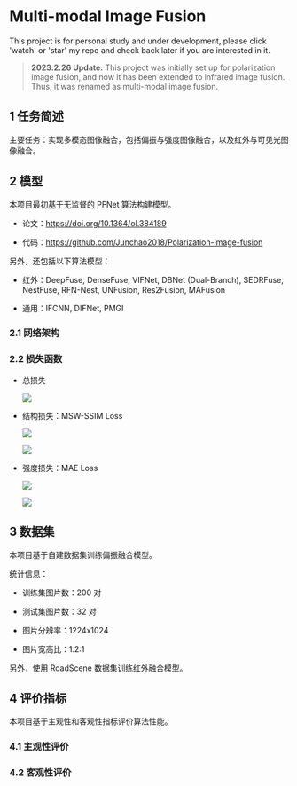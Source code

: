 # Multi-modal Image Fusion

This project is for personal study and under development, please click 'watch' or 'star' my repo and check back later if you are interested in it.

> **2023.2.26 Update:**
> This project was initially set up for polarization image fusion, and now it has been extended to infrared image fusion. Thus, it was renamed as multi-modal image fusion.

## 1 任务简述

主要任务：实现多模态图像融合，包括偏振与强度图像融合，以及红外与可见光图像融合。

## 2 模型

本项目最初基于无监督的 PFNet 算法构建模型。

- 论文：https://doi.org/10.1364/ol.384189

- 代码：https://github.com/Junchao2018/Polarization-image-fusion

另外，还包括以下算法模型：

- 红外：DeepFuse, DenseFuse, VIFNet, DBNet (Dual-Branch), SEDRFuse, NestFuse, RFN-Nest, UNFusion, Res2Fusion, MAFusion

- 通用：IFCNN, DIFNet, PMGI

### 2.1 网络架构


### 2.2 损失函数

- 总损失

    ![](http://latex.codecogs.com/svg.latex?L_{total}(I_{S_0},I_{DoLP},I_f)=L_{mswssim}(I_{S_0},I_{DoLP},I_f)+\lambda\cdot%20L_{mae}(I_{avg},I_f))

- 结构损失：MSW-SSIM Loss

    ![](http://latex.codecogs.com/svg.latex?SSIM(I_{S_0},I_{DoLP},I_f;w)=\frac{1}{N}\cdot\sum_{x,y}[\gamma\cdot%20SSIM(I_{S_0},I_f;w)+(1-\gamma)\cdot%20SSIM(I_{DoLP},I_f;w)])

    ![](http://latex.codecogs.com/svg.latex?L_{mswssim}(I_{S_0},I_{DoLP},I_f)=1-\frac{1}{5}\cdot\sum_{w\in[3,5,7,9,11]}SSIM(I_{S_0},I_{DoLP},I_f;w))

- 强度损失：MAE Loss

    ![](http://latex.codecogs.com/svg.latex?I_{avg}=\frac{1}{2}\cdot(I_{S_0}+I_{DoLP}))

    ![](http://latex.codecogs.com/svg.latex?L_{mae}(I_{avg},I_f)=\frac{1}{N}\cdot\sum_{x,y}\|\|I_{avg}-I_f\|\|_1)


## 3 数据集

本项目基于自建数据集训练偏振融合模型。

统计信息：

- 训练集图片数：200 对

- 测试集图片数：32 对

- 图片分辨率：1224x1024

- 图片宽高比：1.2:1

另外，使用 RoadScene 数据集训练红外融合模型。

## 4 评价指标

本项目基于主观性和客观性指标评价算法性能。

### 4.1 主观性评价


### 4.2 客观性评价

